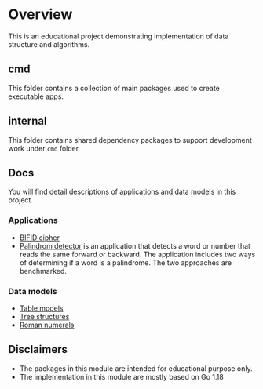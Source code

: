 # Overview

This is an educational project demonstrating implementation of data structure and algorithms.

## cmd

This folder contains a collection of main packages used to create executable apps.

## internal

This folder contains shared dependency packages to support development work under `cmd` folder.

## Docs

You will find detail descriptions of applications and data models in this project.

### Applications

* [BIFID cipher](./docs/bifid.md)
* [Palindrom detector](./cmd/palindrome/) is an application that detects a word or number that reads the same forward or backward. The application includes two ways of determining if a word is a palindrome. The two approaches are benchmarked.

### Data models

* [Table models](./docs/table.md)
* [Tree structures](./docs/treemdl.md)
* [Roman numerals](./docs/romans.md)

## Disclaimers

* The packages in this module are intended for educational purpose only.
* The implementation in this module are mostly based on Go 1.18